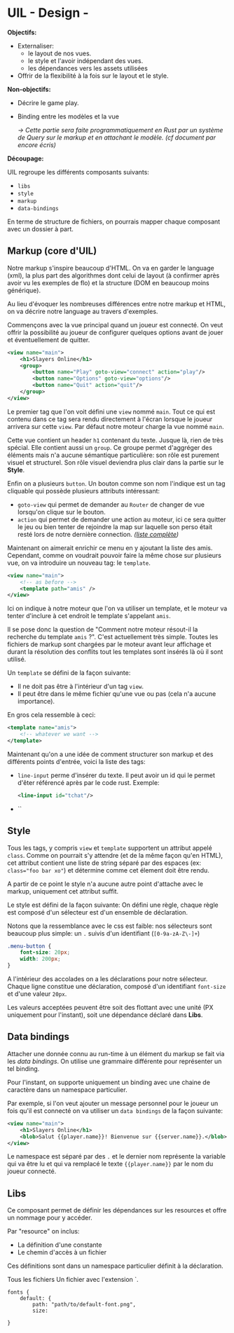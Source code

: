 # UIL - Design -

**Objectifs:**

 * Externaliser:
    * le layout de nos vues.
    * le style et l'avoir indépendant des vues.
    * les dépendances vers les assets utilisées
 * Offrir de la flexibilité à la fois sur le layout et le style.

**Non-objectifs:**

 * Décrire le game play.
 * Binding entre les modèles et la vue

   *-> Cette partie sera faite programmatiquement en Rust
      par un système de Query sur le markup et en attachant le modèle.
      (cf document par encore écris)*

**Découpage:**

UIL regroupe les différents composants suivants:

 * `libs`
 * `style`
 * `markup`
 * `data-bindings`

En terme de structure de fichiers, on pourrais mapper chaque composant
avec un dossier à part.

## Markup (core d'UIL)

Notre markup s'inspire beaucoup d'HTML. On va en garder le language (xml),
la plus part des algorithmes dont celui de layout (à confirmer après avoir vu
les exemples de flo) et la structure (DOM en beaucoup moins générique).

Au lieu d'évoquer les nombreuses différences entre notre markup et HTML,
on va décrire notre language au travers d'exemples.

Commençons avec la vue principal quand un joueur est connecté. On veut offrir
la possibilité au joueur de configurer quelques options avant de jouer et
éventuellement de quitter.

```xml
<view name="main">
    <h1>Slayers Online</h1>
    <group>
        <button name="Play" goto-view="connect" action="play"/>
        <button name="Options" goto-view="options"/>
        <button name="Quit" action="quit"/>
    </group>
</view>
```

Le premier tag que l'on voit défini une `view` nommé `main`. Tout ce qui est contenu
dans ce tag sera rendu directement à l'écran lorsque le joueur arrivera sur cette
`view`. Par défaut notre moteur charge la vue nommé `main`.

Cette vue contient un header `h1` contenant du texte. Jusque là, rien de très spécial.
Elle contient aussi un `group`. Ce groupe permet d'aggréger des éléments mais n'a aucune
sémantique particulière: son rôle est purement visuel et structurel.
Son rôle visuel deviendra plus clair dans la partie sur le **Style**.

Enfin on a plusieurs `button`. Un bouton comme son nom l'indique est un tag cliquable
qui possède plusieurs attributs intéressant:
 * `goto-view` qui permet de demander au `Router` de changer de vue lorsqu'on clique
    sur le bouton.
 * `action` qui permet de demander une action au moteur, ici ce sera quitter le jeu ou
    bien tenter de rejoindre la map sur laquelle son perso était resté lors de
    notre dernière connection. *([liste complète](actions_uil.md))*

Maintenant on aimerait enrichir ce menu en y ajoutant la liste des amis. Cependant,
comme on voudrait pouvoir faire la même chose sur plusieurs vue, on va introduire
un nouveau tag: le `template`.

```xml
<view name="main">
    <!-- as before -->
    <template path="amis" />
</view>
```

Ici on indique à notre moteur que l'on va utiliser un template, et le moteur
va tenter d'inclure à cet endroit le template s'appelant `amis`.

Il se pose donc la question de "Comment notre moteur résout-il la recherche du template
 `amis` ?". C'est actuellement très simple. Toutes les fichiers de markup sont chargées
par le moteur avant leur affichage et durant la résolution des conflits tout les
templates sont insérés là où il sont utilisé.

Un `template` se défini de la façon suivante:
 * Il ne doit pas être à l'intérieur d'un tag `view`.
 * Il peut être dans le même fichier qu'une vue ou pas
   (cela n'a aucune importance).

En gros cela ressemble à ceci:

```xml
<template name="amis">
    <!-- whatever we want -->
</template>
```

Maintenant qu'on a une idée de comment structurer son markup et des différents
points d'entrée, voici la liste des tags:

 * `line-input` perme d'insérer du texte. Il peut avoir un id qui le permet
    d'êter référencé après par le code rust. Exemple:

    ```xml
    <line-input id="tchat"/>
    ```
 * ``

## Style

Tous les tags, y compris `view` et `template` supportent un attribut appelé `class`.
Comme on pourrait s'y attendre (et de la même façon qu'en HTML), cet attribut
contient une liste de string séparé par des espaces (ex: `class="foo bar xo"`)
et détermine comme cet élement doit être rendu.

A partir de ce point le style n'a aucune autre point d'attache avec le markup,
uniquement cet attribut suffit.

Le style est défini de la façon suivante: On défini une règle, chaque règle
est composé d'un sélecteur est d'un ensemble de déclaration.

Notons que la ressemblance avec le css est faible: nos sélecteurs sont beaucoup plus
simple: un `.` suivis d'un identifiant (`[0-9a-zA-Z\-]+`)
```css
.menu-button {
    font-size: 20px;
    width: 200px;
}
```

A l'intérieur des accolades on a les déclarations pour notre sélecteur.
Chaque ligne constitue une déclaration, composé d'un identifiant `font-size` et
d'une valeur `20px`.

Les valeurs acceptées peuvent être soit des flottant avec une unité (PX
 uniquement pour l'instant), soit une dépendance déclaré dans **Libs**.

## Data bindings

Attacher une donnée connu au run-time à un élément du markup se fait via les *data
bindings*. On utilise une grammaire différente pour représenter un tel binding.

Pour l'instant, on supporte uniquement un binding avec une chaine de caractère
dans un namespace particulier.

Par exemple, si l'on veut ajouter un message personnel pour le joueur un fois
qu'il est connecté on va utiliser un `data bindings` de la façon suivante:

```xml
<view name="main">
    <h1>Slayers Online</h1>
    <blob>Salut {{player.name}}! Bienvenue sur {{server.name}}.</blob>
</view>
```

Le namespace est séparé par des `.` et le dernier nom représente la variable
qui va être lu et qui va remplacé le texte `{{player.name}}` par le nom du
joueur connecté.

## Libs

Ce composant permet de définir les dépendances sur les resources et offre un nommage
pour y accéder.

Par "resource" on inclus:

 * La définition d'une constante
 * Le chemin d'accès à un fichier

Ces définitions sont dans un namespace particulier définit à la déclaration.

Tous les fichiers
Un fichier avec l'extension `.
```
fonts {
    default: {
        path: "path/to/default-font.png",
        size:

}
```
